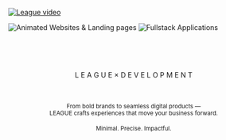 
[![League video](https://github.com/user-attachments/assets/437906dc-4912-459d-89db-f6fc9b3161e8)](https://github.com/user-attachments/assets/9e35a657-dbd3-4959-a382-63b0ac7545c7)

![Animated Websites & Landing pages](https://img.shields.io/badge/Animated_Websites_&_Landing_pages-green)
![Fullstack Applications](https://img.shields.io/badge/Fullstack_Applications-red)

<br /><br /><br />

<p align="center">
  L E A G U E  ×  D E V E L O P M E N T
</p>
<p align="center">
<br /><br />
<sub>From bold brands to seamless digital products —<br>
LEAGUE crafts experiences that move your business forward.</sub>
<br /><br />
<sub>Minimal. Precise. Impactful.</sub>
</p>
<br /><br />
<br /><br />
